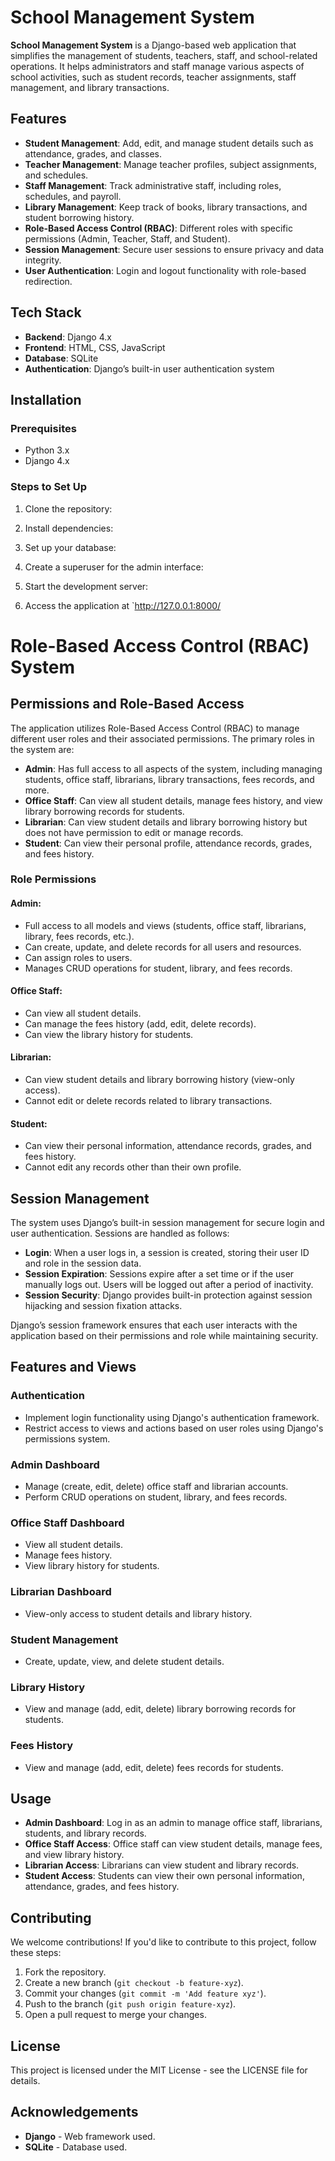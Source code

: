# School Management System

**School Management System** is a Django-based web application that simplifies the management of students, teachers, staff, and school-related operations. It helps administrators and staff manage various aspects of school activities, such as student records, teacher assignments, staff management, and library transactions.

## Features

- **Student Management**: Add, edit, and manage student details such as attendance, grades, and classes.
- **Teacher Management**: Manage teacher profiles, subject assignments, and schedules.
- **Staff Management**: Track administrative staff, including roles, schedules, and payroll.
- **Library Management**: Keep track of books, library transactions, and student borrowing history.
- **Role-Based Access Control (RBAC)**: Different roles with specific permissions (Admin, Teacher, Staff, and Student).
- **Session Management**: Secure user sessions to ensure privacy and data integrity.
- **User Authentication**: Login and logout functionality with role-based redirection.

## Tech Stack

- **Backend**: Django 4.x
- **Frontend**: HTML, CSS, JavaScript
- **Database**: SQLite
- **Authentication**: Django’s built-in user authentication system

## Installation

### Prerequisites

- Python 3.x
- Django 4.x

### Steps to Set Up

1. Clone the repository:

2. Install dependencies:

3. Set up your database:

4. Create a superuser for the admin interface:

5. Start the development server:

6. Access the application at `http://127.0.0.1:8000/

# Role-Based Access Control (RBAC) System

## Permissions and Role-Based Access
The application utilizes Role-Based Access Control (RBAC) to manage different user roles and their associated permissions. The primary roles in the system are:

- **Admin**: Has full access to all aspects of the system, including managing students, office staff, librarians, library transactions, fees records, and more.
- **Office Staff**: Can view all student details, manage fees history, and view library borrowing records for students.
- **Librarian**: Can view student details and library borrowing history but does not have permission to edit or manage records.
- **Student**: Can view their personal profile, attendance records, grades, and fees history.

### Role Permissions

#### Admin:
- Full access to all models and views (students, office staff, librarians, library, fees records, etc.).
- Can create, update, and delete records for all users and resources.
- Can assign roles to users.
- Manages CRUD operations for student, library, and fees records.

#### Office Staff:
- Can view all student details.
- Can manage the fees history (add, edit, delete records).
- Can view the library history for students.

#### Librarian:
- Can view student details and library borrowing history (view-only access).
- Cannot edit or delete records related to library transactions.

#### Student:
- Can view their personal information, attendance records, grades, and fees history.
- Cannot edit any records other than their own profile.

## Session Management
The system uses Django’s built-in session management for secure login and user authentication. Sessions are handled as follows:

- **Login**: When a user logs in, a session is created, storing their user ID and role in the session data.
- **Session Expiration**: Sessions expire after a set time or if the user manually logs out. Users will be logged out after a period of inactivity.
- **Session Security**: Django provides built-in protection against session hijacking and session fixation attacks.

Django’s session framework ensures that each user interacts with the application based on their permissions and role while maintaining security.

## Features and Views

### Authentication
- Implement login functionality using Django's authentication framework.
- Restrict access to views and actions based on user roles using Django's permissions system.

### Admin Dashboard
- Manage (create, edit, delete) office staff and librarian accounts.
- Perform CRUD operations on student, library, and fees records.

### Office Staff Dashboard
- View all student details.
- Manage fees history.
- View library history for students.

### Librarian Dashboard
- View-only access to student details and library history.

### Student Management
- Create, update, view, and delete student details.

### Library History
- View and manage (add, edit, delete) library borrowing records for students.

### Fees History
- View and manage (add, edit, delete) fees records for students.

## Usage
- **Admin Dashboard**: Log in as an admin to manage office staff, librarians, students, and library records.
- **Office Staff Access**: Office staff can view student details, manage fees, and view library history.
- **Librarian Access**: Librarians can view student and library records.
- **Student Access**: Students can view their own personal information, attendance, grades, and fees history.

## Contributing
We welcome contributions! If you'd like to contribute to this project, follow these steps:

1. Fork the repository.
2. Create a new branch (`git checkout -b feature-xyz`).
3. Commit your changes (`git commit -m 'Add feature xyz'`).
4. Push to the branch (`git push origin feature-xyz`).
5. Open a pull request to merge your changes.

## License
This project is licensed under the MIT License - see the LICENSE file for details.

## Acknowledgements
- **Django** - Web framework used.
- **SQLite** - Database used.
